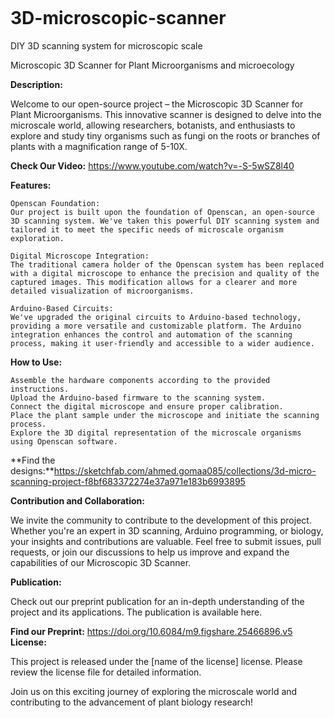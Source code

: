 

<p align="center"> 
<img scr= "Scanner.jpg"> 
</p>

# 3D-microscopic-scanner
DIY 3D scanning system for microscopic scale 

Microscopic 3D Scanner for Plant Microorganisms and microecology

**Description:**

Welcome to our open-source project – the Microscopic 3D Scanner for Plant Microorganisms. This innovative scanner is designed to delve into the microscale world, allowing researchers, botanists, and enthusiasts to explore and study tiny organisms such as fungi on the roots or branches of plants with a magnification range of 5-10X.

**Check Our Video:** https://www.youtube.com/watch?v=-S-5wSZ8l40

**Features:**

    Openscan Foundation:
    Our project is built upon the foundation of Openscan, an open-source 3D scanning system. We've taken this powerful DIY scanning system and tailored it to meet the specific needs of microscale organism exploration.

    Digital Microscope Integration:
    The traditional camera holder of the Openscan system has been replaced with a digital microscope to enhance the precision and quality of the captured images. This modification allows for a clearer and more detailed visualization of microorganisms.

    Arduino-Based Circuits:
    We've upgraded the original circuits to Arduino-based technology, providing a more versatile and customizable platform. The Arduino integration enhances the control and automation of the scanning process, making it user-friendly and accessible to a wider audience.

**How to Use:**

    Assemble the hardware components according to the provided instructions.
    Upload the Arduino-based firmware to the scanning system.
    Connect the digital microscope and ensure proper calibration.
    Place the plant sample under the microscope and initiate the scanning process.
    Explore the 3D digital representation of the microscale organisms using Openscan software.

**Find the designs:**https://sketchfab.com/ahmed.gomaa085/collections/3d-micro-scanning-project-f8bf683372274e37a971e183b6993895


**Contribution and Collaboration:**

We invite the community to contribute to the development of this project. Whether you're an expert in 3D scanning, Arduino programming, or biology, your insights and contributions are valuable. Feel free to submit issues, pull requests, or join our discussions to help us improve and expand the capabilities of our Microscopic 3D Scanner.

**Publication:**

Check out our preprint publication for an in-depth understanding of the project and its applications. The publication is available here.

**Find our Preprint:** https://doi.org/10.6084/m9.figshare.25466896.v5
**License:**

This project is released under the [name of the license] license. Please review the license file for detailed information.

Join us on this exciting journey of exploring the microscale world and contributing to the advancement of plant biology research!
